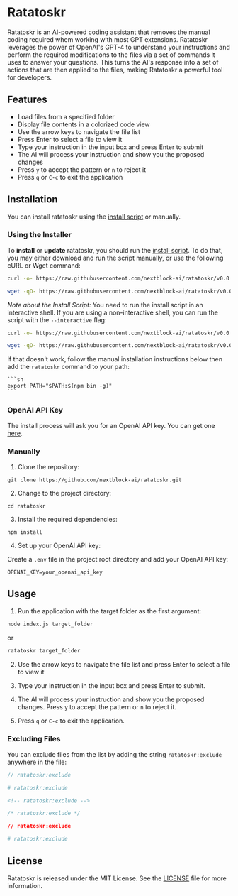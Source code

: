 # Ratatoskr

Ratatoskr is an AI-powered coding assistant that removes the manual coding required whem working with most GPT extensions. Ratatoskr leverages the power of OpenAI's GPT-4 to understand your instructions and perform the required modifications to the files via a set of commands it uses to answer your questions. This turns the AI's response into a set of actions that are then applied to the files, making Ratatoskr a powerful tool for developers.

## Features

- Load files from a specified folder
- Display file contents in a colorized code view
- Use the arrow keys to navigate the file list
- Press Enter to select a file to view it
- Type your instruction in the input box and press Enter to submit
- The AI will process your instruction and show you the proposed changes
- Press `y` to accept the pattern or `n` to reject it
- Press `q` or `C-c` to exit the application

## Installation

You can install ratatoskr using the [install script][2] or manually.

### Using the Installer

To **install** or **update** ratatoskr, you should run the [install script][2]. To do that, you may either download and run the script manually, or use the following cURL or Wget command:

```sh
curl -o- https://raw.githubusercontent.com/nextblock-ai/ratatoskr/v0.0.1/install.sh | bash
```
```sh
wget -qO- https://raw.githubusercontent.com/nextblock-ai/ratatoskr/v0.0.1/install.sh | bash
```

*Note about the Install Script:* You need to run the install script in an interactive shell. If you are using a non-interactive shell, you can run the script with the `--interactive` flag:

```sh
curl -o- https://raw.githubusercontent.com/nextblock-ai/ratatoskr/v0.0.1/install.sh | bash -s -- --interactive
```
```sh
wget -qO- https://raw.githubusercontent.com/nextblock-ai/ratatoskr/v0.0.1/install.sh | bash -s -- --interactive
```

If that doesn't work, follow the manual installation instructions below then add the `ratatoskr` command to your path:
    
    ```sh
    export PATH="$PATH:$(npm bin -g)"
    ```

### OpenAI API Key

The install process will ask you for an OpenAI API key. You can get one [here][1].

[1]: https://beta.openai.com/account/api-keys
[2]: https://raw.githubusercontent.com/nextblock-ai/ratatoskr/v0.0.1/install.sh

### Manually

1. Clone the repository:

```
git clone https://github.com/nextblock-ai/ratatoskr.git
```

2. Change to the project directory:

```
cd ratatoskr
```

3. Install the required dependencies:

```
npm install
```

4. Set up your OpenAI API key:

Create a `.env` file in the project root directory and add your OpenAI API key:

```
OPENAI_KEY=your_openai_api_key
```

## Usage

1. Run the application with the target folder as the first argument:

```bash
node index.js target_folder
```

or 
    
```bash
ratatoskr target_folder
```


2. Use the arrow keys to navigate the file list and press Enter to select a file to view it

3. Type your instruction in the input box and press Enter to submit.

4. The AI will process your instruction and show you the proposed changes. Press `y` to accept the pattern or `n` to reject it.

5. Press `q` or `C-c` to exit the application.

### Excluding Files

You can exclude files from the list by adding the string `ratatoskr:exclude` anywhere in the file:
    
```js
// ratatoskr:exclude
```

```python
# ratatoskr:exclude
```

```html
<!-- ratatoskr:exclude -->
```

```css
/* ratatoskr:exclude */
```

```json
// ratatoskr:exclude
```

```yaml
# ratatoskr:exclude
```



## License

Ratatoskr is released under the MIT License. See the [LICENSE](LICENSE) file for more information.